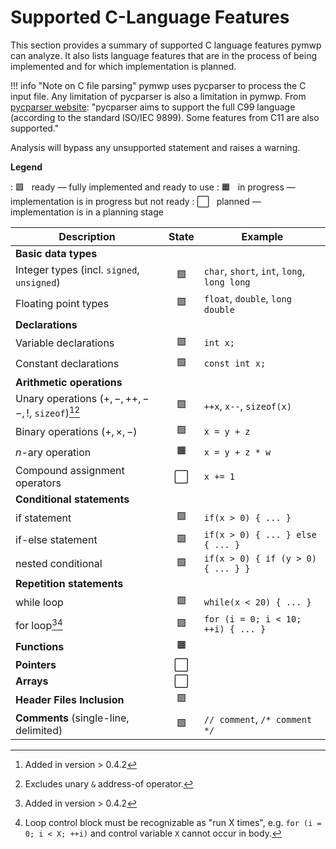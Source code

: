# Supported C-Language Features

This section provides a summary of supported C language features pymwp can
analyze. It also lists language features that are in the process of being
implemented and for which implementation is planned.

!!! info "Note on C file parsing"
    pymwp uses pycparser to process the C input file. Any limitation of
    pycparser is also a limitation in pymwp. From
    [pycparser website](https://github.com/eliben/pycparser):
    "pycparser aims to support the full C99 language (according to the
    standard ISO/IEC 9899). Some features from C11 are also supported."

Analysis will bypass any unsupported statement and raises a warning.

**Legend**

:  🟩 &nbsp; ready — fully implemented and ready to use
:  🟧 &nbsp; in progress — implementation is in progress but not ready
:  ⬜ &nbsp; planned — implementation is in a planning stage

| Description                                          | State | Example                                     |
|------------------------------------------------------|:-----:|---------------------------------------------|
| **Basic data types**                                 |       |                                             |
| Integer types (incl. `signed`, `unsigned`)           |  🟩   | `char`, `short`, `int`, `long`, `long long` |
| Floating point types                                 |  🟩   | `float`, `double`, `long double`            |
| **Declarations**                                     |       |                                             |     
| Variable declarations                                |  🟩   | `int x;`                                    |
| Constant declarations                                |  🟩   | `const int x;`                              |
| **Arithmetic operations**                            |       |                                             |
| Unary operations ($+, -, ++,--,!$, `sizeof`)[^1][^2] |  🟩   | `++x`, `x--`, `sizeof(x)`                   |
| Binary operations ($+, \times, -$)                   |  🟩   | `x = y + z`                                 |
| $n$-ary operation                                    |  🟧   | `x = y + z * w`                             |
| Compound assignment operators                        |   ⬜   | `x += 1`                                    |
| **Conditional statements**                           |       |                                             |
| if statement                                         |  🟩   | `if(x > 0) { ... }`                         |
| if-else statement                                    |  🟩   | `if(x > 0) { ... } else { ... }`            |
| nested conditional                                   |  🟩   | `if(x > 0) { if (y > 0) { ... } }`          |
| **Repetition statements**                            |       |                                             |
| while loop                                           |  🟩   | `while(x < 20) { ... }`                     |
| for loop[^1][^3]                                     |  🟩   | `for (i = 0; i < 10; ++i) { ... }`          |
| **Functions**                                        |  🟧   |                                             |     
| **Pointers**                                         |   ⬜   |                                             |     
| **Arrays**                                           |   ⬜   |                                             |      
| **Header Files Inclusion**                           |  🟩   |                                             |      
| **Comments** (single-line, delimited)                |  🟩   | `// comment`, `/* comment */`               |

[^1]: Added in version > 0.4.2
[^2]: Excludes unary `&` address-of operator.
[^3]: Loop control block must be recognizable as "run X times", e.g. `for (i = 0; i < X; ++i)` and control variable `X` cannot occur in body.

